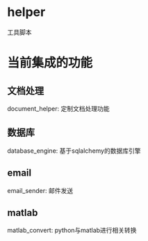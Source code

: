 # helper
工具脚本

# 当前集成的功能

## 文档处理
document_helper: 定制文档处理功能

## 数据库
database_engine: 基于sqlalchemy的数据库引擎

## email
email_sender: 邮件发送

## matlab
matlab_convert: python与matlab进行相关转换